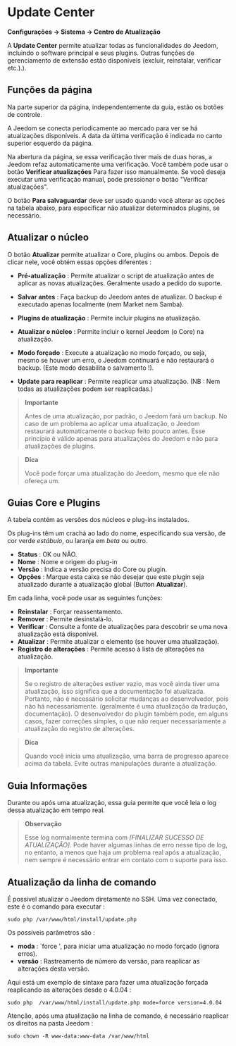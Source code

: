 # Update Center
**Configurações → Sistema → Centro de Atualização**


A **Update Center** permite atualizar todas as funcionalidades do Jeedom, incluindo o software principal e seus plugins.
Outras funções de gerenciamento de extensão estão disponíveis (excluir, reinstalar, verificar etc.).).


## Funções da página

Na parte superior da página, independentemente da guia, estão os botões de controle.

A Jeedom se conecta periodicamente ao mercado para ver se há atualizações disponíveis. A data da última verificação é indicada no canto superior esquerdo da página.

Na abertura da página, se essa verificação tiver mais de duas horas, a Jeedom refaz automaticamente uma verificação.
Você também pode usar o botão **Verificar atualizações** Para fazer isso manualmente.
Se você deseja executar uma verificação manual, pode pressionar o botão "Verificar atualizações".

O botão **Para salvaguardar** deve ser usado quando você alterar as opções na tabela abaixo, para especificar não atualizar determinados plugins, se necessário.

## Atualizar o núcleo

O botão **Atualizar** permite atualizar o Core, plugins ou ambos.
Depois de clicar nele, você obtém essas opções diferentes :
- **Pré-atualização** : Permite atualizar o script de atualização antes de aplicar as novas atualizações. Geralmente usado a pedido do suporte.
- **Salvar antes** : Faça backup do Jeedom antes de atualizar. O backup é executado apenas localmente (nem Market nem Samba).
- **Plugins de atualização** : Permite incluir plugins na atualização.
- **Atualizar o núcleo** : Permite incluir o kernel Jeedom (o Core) na atualização.

- **Modo forçado** : Execute a atualização no modo forçado, ou seja, mesmo se houver um erro, o Jeedom continuará e não restaurará o backup. (Este modo desabilita o salvamento !).
- **Update para reaplicar** : Permite reaplicar uma atualização. (NB : Nem todas as atualizações podem ser reaplicadas.)

> **Importante**
>
> Antes de uma atualização, por padrão, o Jeedom fará um backup. No caso de um problema ao aplicar uma atualização, o Jeedom restaurará automaticamente o backup feito pouco antes. Esse princípio é válido apenas para atualizações do Jeedom e não para atualizações de plugins.

> **Dica**
>
> Você pode forçar uma atualização do Jeedom, mesmo que ele não ofereça um.

## Guias Core e Plugins

A tabela contém as versões dos núcleos e plug-ins instalados.

Os plug-ins têm um crachá ao lado do nome, especificando sua versão, de cor verde *estábulo*, ou laranja em *beta* ou outro.

- **Status** : OK ou NÃO.
- **Nome** : Nome e origem do plug-in
- **Versão** : Indica a versão precisa do Core ou plugin.
- **Opções** : Marque esta caixa se não desejar que este plugin seja atualizado durante a atualização global (Button **Atualizar**).

Em cada linha, você pode usar as seguintes funções:

- **Reinstalar** : Forçar reassentamento.
- **Remover** : Permite desinstalá-lo.
- **Verificar** : Consulte a fonte de atualizações para descobrir se uma nova atualização está disponível.
- **Atualizar** : Permite atualizar o elemento (se houver uma atualização).
- **Registro de alterações** : Permite acesso à lista de alterações na atualização.

> **Importante**
>
> Se o registro de alterações estiver vazio, mas você ainda tiver uma atualização, isso significa que a documentação foi atualizada. Portanto, não é necessário solicitar mudanças ao desenvolvedor, pois não há necessariamente. (geralmente é uma atualização da tradução, documentação).
> O desenvolvedor do plugin também pode, em alguns casos, fazer correções simples, o que não requer necessariamente a atualização do registro de alterações.

> **Dica**
>
> Quando você inicia uma atualização, uma barra de progresso aparece acima da tabela. Evite outras manipulações durante a atualização.

## Guia Informações

Durante ou após uma atualização, essa guia permite que você leia o log dessa atualização em tempo real.

> **Observação**
>
> Esse log normalmente termina com *[FINALIZAR SUCESSO DE ATUALIZAÇÃO]*. Pode haver algumas linhas de erro nesse tipo de log, no entanto, a menos que haja um problema real após a atualização, nem sempre é necessário entrar em contato com o suporte para isso.

## Atualização da linha de comando

É possível atualizar o Jeedom diretamente no SSH.
Uma vez conectado, este é o comando para executar :

``````sudo php /var/www/html/install/update.php``````

Os possíveis parâmetros são :

- **moda** : `force ', para iniciar uma atualização no modo forçado (ignora erros).
- **versão** : Rastreamento de número da versão, para reaplicar as alterações desta versão.

Aqui está um exemplo de sintaxe para fazer uma atualização forçada reaplicando as alterações desde o 4.0.04 :

``````sudo php  /var/www/html/install/update.php mode=force version=4.0.04``````

Atenção, após uma atualização na linha de comando, é necessário reaplicar os direitos na pasta Jeedom :

``````sudo chown -R www-data:www-data /var/www/html``````
